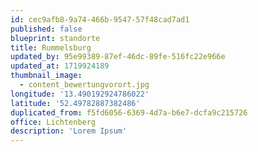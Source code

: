 ```yaml
---
id: cec9afb8-9a74-466b-9547-57f48cad7ad1
published: false
blueprint: standorte
title: Rummelsburg
updated_by: 95e99389-87ef-46dc-89fe-516fc22e966e
updated_at: 1719924189
thumbnail_image:
  - content_bewertungvorort.jpg
longitude: '13.490192924786022'
latitude: '52.49782887382486'
duplicated_from: f5fd6056-6369-4d7a-b6e7-dcfa9c215726
office: Lichtenberg
description: 'Lorem Ipsum'
---
```

